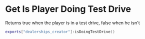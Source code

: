 # Get Is Player Doing Test Drive

Returns true when the player is in a test drive, false when he isn't

```lua
exports["dealerships_creator"]:isDoingTestDrive()
```
